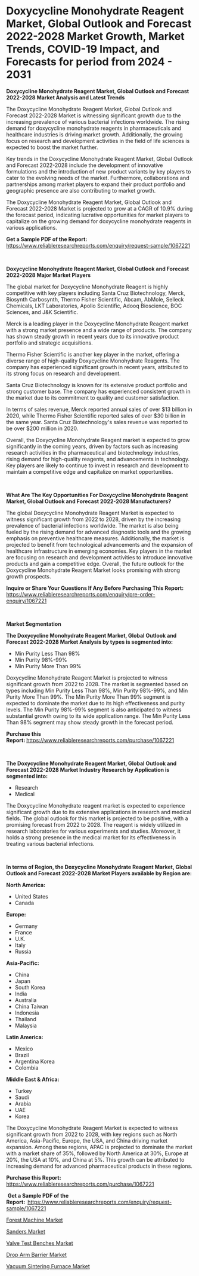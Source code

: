 <p><h1>Doxycycline Monohydrate Reagent Market, Global Outlook and Forecast 2022-2028 Market Growth, Market Trends, COVID-19 Impact, and Forecasts for period from 2024 - 2031</h1></p><p><strong>Doxycycline Monohydrate Reagent Market, Global Outlook and Forecast 2022-2028 Market Analysis and Latest Trends</strong></p>
<p><p>The Doxycycline Monohydrate Reagent Market, Global Outlook and Forecast 2022-2028 Market is witnessing significant growth due to the increasing prevalence of various bacterial infections worldwide. The rising demand for doxycycline monohydrate reagents in pharmaceuticals and healthcare industries is driving market growth. Additionally, the growing focus on research and development activities in the field of life sciences is expected to boost the market further.</p><p>Key trends in the Doxycycline Monohydrate Reagent Market, Global Outlook and Forecast 2022-2028 include the development of innovative formulations and the introduction of new product variants by key players to cater to the evolving needs of the market. Furthermore, collaborations and partnerships among market players to expand their product portfolio and geographic presence are also contributing to market growth.</p><p>The Doxycycline Monohydrate Reagent Market, Global Outlook and Forecast 2022-2028 Market is projected to grow at a CAGR of 10.9% during the forecast period, indicating lucrative opportunities for market players to capitalize on the growing demand for doxycycline monohydrate reagents in various applications.</p></p>
<p><strong>Get a Sample PDF of the Report:&nbsp;</strong> <a href="https://www.reliableresearchreports.com/enquiry/request-sample/1067221">https://www.reliableresearchreports.com/enquiry/request-sample/1067221</a></p>
<p>&nbsp;</p>
<p><strong>Doxycycline Monohydrate Reagent Market, Global Outlook and Forecast 2022-2028 Major Market Players</strong></p>
<p><p>The global market for Doxycycline Monohydrate Reagent is highly competitive with key players including Santa Cruz Biotechnology, Merck, Biosynth Carbosynth, Thermo Fisher Scientific, Abcam, AbMole, Selleck Chemicals, LKT Laboratories, Apollo Scientific, Adooq Bioscience, BOC Sciences, and J&K Scientific.</p><p>Merck is a leading player in the Doxycycline Monohydrate Reagent market with a strong market presence and a wide range of products. The company has shown steady growth in recent years due to its innovative product portfolio and strategic acquisitions.</p><p>Thermo Fisher Scientific is another key player in the market, offering a diverse range of high-quality Doxycycline Monohydrate Reagents. The company has experienced significant growth in recent years, attributed to its strong focus on research and development.</p><p>Santa Cruz Biotechnology is known for its extensive product portfolio and strong customer base. The company has experienced consistent growth in the market due to its commitment to quality and customer satisfaction.</p><p>In terms of sales revenue, Merck reported annual sales of over $13 billion in 2020, while Thermo Fisher Scientific reported sales of over $30 billion in the same year. Santa Cruz Biotechnology's sales revenue was reported to be over $200 million in 2020.</p><p>Overall, the Doxycycline Monohydrate Reagent market is expected to grow significantly in the coming years, driven by factors such as increasing research activities in the pharmaceutical and biotechnology industries, rising demand for high-quality reagents, and advancements in technology. Key players are likely to continue to invest in research and development to maintain a competitive edge and capitalize on market opportunities.</p></p>
<p>&nbsp;</p>
<p><strong>What Are The Key Opportunities For Doxycycline Monohydrate Reagent Market, Global Outlook and Forecast 2022-2028 Manufacturers?</strong></p>
<p><p>The global Doxycycline Monohydrate Reagent Market is expected to witness significant growth from 2022 to 2028, driven by the increasing prevalence of bacterial infections worldwide. The market is also being fueled by the rising demand for advanced diagnostic tools and the growing emphasis on preventive healthcare measures. Additionally, the market is projected to benefit from technological advancements and the expansion of healthcare infrastructure in emerging economies. Key players in the market are focusing on research and development activities to introduce innovative products and gain a competitive edge. Overall, the future outlook for the Doxycycline Monohydrate Reagent Market looks promising with strong growth prospects.</p></p>
<p><strong>Inquire or Share Your Questions If Any Before Purchasing This Report:</strong> <a href="https://www.reliableresearchreports.com/enquiry/pre-order-enquiry/1067221">https://www.reliableresearchreports.com/enquiry/pre-order-enquiry/1067221</a></p>
<p>&nbsp;</p>
<p><strong>Market Segmentation</strong></p>
<p><strong>The Doxycycline Monohydrate Reagent Market, Global Outlook and Forecast 2022-2028 Market Analysis by types is segmented into:</strong></p>
<p><ul><li>Min Purity Less Than 98%</li><li>Min Purity 98%-99%</li><li>Min Purity More Than 99%</li></ul></p>
<p><p>Doxycycline Monohydrate Reagent Market is projected to witness significant growth from 2022 to 2028. The market is segmented based on types including Min Purity Less Than 98%, Min Purity 98%-99%, and Min Purity More Than 99%. The Min Purity More Than 99% segment is expected to dominate the market due to its high effectiveness and purity levels. The Min Purity 98%-99% segment is also anticipated to witness substantial growth owing to its wide application range. The Min Purity Less Than 98% segment may show steady growth in the forecast period.</p></p>
<p><strong>Purchase this Report:&nbsp;</strong><a href="https://www.reliableresearchreports.com/purchase/1067221">https://www.reliableresearchreports.com/purchase/1067221</a></p>
<p>&nbsp;</p>
<p><strong>The Doxycycline Monohydrate Reagent Market, Global Outlook and Forecast 2022-2028 Market Industry Research by Application is segmented into:</strong></p>
<p><ul><li>Research</li><li>Medical</li></ul></p>
<p><p>The Doxycycline Monohydrate reagent market is expected to experience significant growth due to its extensive applications in research and medical fields. The global outlook for this market is projected to be positive, with a promising forecast from 2022 to 2028. The reagent is widely utilized in research laboratories for various experiments and studies. Moreover, it holds a strong presence in the medical market for its effectiveness in treating various bacterial infections.</p></p>
<p>&nbsp;</p>
<p><strong>In terms of Region, the Doxycycline Monohydrate Reagent Market, Global Outlook and Forecast 2022-2028 Market Players available by Region are:</strong></p>
<p>
    <p> <strong> North America: </strong>
        <ul>
            <li>United States</li>
            <li>Canada</li>
        </ul>
        </p> 
    <p> <strong> Europe: </strong>
        <ul>
            <li>Germany</li>
            <li>France</li>
            <li>U.K.</li>
            <li>Italy</li>
            <li>Russia</li>
        </ul>
        </p> 
    <p> <strong> Asia-Pacific: </strong>
        <ul>
            <li>China</li>
            <li>Japan</li>
            <li>South Korea</li>
            <li>India</li>
            <li>Australia</li>
            <li>China Taiwan</li>
            <li>Indonesia</li>
            <li>Thailand</li>
            <li>Malaysia</li>
        </ul>
        </p> 
    <p> <strong> Latin America: </strong>
        <ul>
            <li>Mexico</li>
            <li>Brazil</li>
            <li>Argentina Korea</li>
            <li>Colombia</li>
        </ul>
        </p> 
    <p> <strong> Middle East & Africa: </strong>
        <ul>
            <li>Turkey</li>
            <li>Saudi</li>
            <li>Arabia</li>
            <li>UAE</li>
            <li>Korea</li>
        </ul>
    </p>
    </p>
<p><p>The Doxycycline Monohydrate Reagent Market is expected to witness significant growth from 2022 to 2028, with key regions such as North America, Asia-Pacific, Europe, the USA, and China driving market expansion. Among these regions, APAC is projected to dominate the market with a market share of 35%, followed by North America at 30%, Europe at 20%, the USA at 10%, and China at 5%. This growth can be attributed to increasing demand for advanced pharmaceutical products in these regions.</p></p>
<p><strong>Purchase this Report: </strong><a href="https://www.reliableresearchreports.com/purchase/1067221">https://www.reliableresearchreports.com/purchase/1067221</a></p>
<p>&nbsp;<strong>Get a Sample PDF of the Report:&nbsp;&nbsp;</strong><a href="https://www.reliableresearchreports.com/enquiry/request-sample/1067221">https://www.reliableresearchreports.com/enquiry/request-sample/1067221</a></p>
<p><strong></strong></p>
<p><p><a href="https://medium.com/@andrewgarza766/forest-machine-market-analysis-and-sze-forecasted-for-period-from-2024-to-2031-291e476cd8ca">Forest Machine Market</a></p><p><a href="https://medium.com/@adahhagenes4545/sanders-market-size-market-outlook-and-market-forecast-2024-to-2031-0568b4424e63">Sanders Market</a></p><p><a href="https://medium.com/@murraykoepp786/valve-test-benches-market-comprehensive-assessment-by-type-application-and-geography-109db3026a55">Valve Test Benches Market</a></p><p><a href="https://medium.com/@murraykoepp786/drop-arm-barrier-market-share-evolution-and-market-growth-trends-2024-2031-9322daefbc7b">Drop Arm Barrier Market</a></p><p><a href="https://medium.com/@adahhagenes4545/vacuum-sintering-furnace-market-insights-into-market-cagr-market-trends-and-growth-strategies-981f6c082c2d">Vacuum Sintering Furnace Market</a></p></p>
